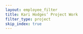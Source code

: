 ```yaml
---
layout: employee_filter
title: Kari Hodges’ Project Work
filter_type: project
skip_index: true
---
```

